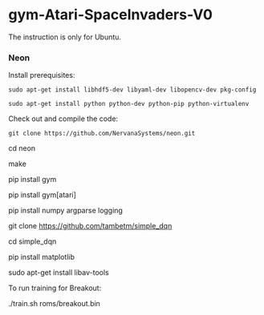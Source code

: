 # gym-Atari-SpaceInvaders-V0

The instruction is only for Ubuntu.

### Neon
Install prerequisites:

`sudo apt-get install libhdf5-dev libyaml-dev libopencv-dev pkg-config`

`sudo apt-get install python python-dev python-pip python-virtualenv`

Check out and compile the code:

`git clone https://github.com/NervanaSystems/neon.git`

cd neon

make

pip install gym

pip install gym[atari]

pip install numpy argparse logging

git clone https://github.com/tambetm/simple_dqn

cd simple_dqn

pip install matplotlib

sudo apt-get install libav-tools

To run training for Breakout:

./train.sh roms/breakout.bin
